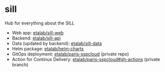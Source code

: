 # sill
Hub for everything about the SILL

- Web app: [etalab/sill-web](https://github.com/etalab/sill-web)  
- Backend: [etalab/sill-api](https://github.com/etalab/sill-api)  
- Data (updated by backend): [etalab/sill-data](https://github.com/etalab/sill-data)
- Helm package: [etalab/helm-charts](https://github.com/etalab/helm-charts/tree/main/charts/sill)
- GitOps deployment: [etalab/paris-sspcloud](https://github.com/etalab/paris-sspcloud/tree/main/apps/sill) (private repo)  
- Action for Continus Delivery: [etalab/paris-sspcloud#gh-actions](https://github.com/etalab/paris-sspcloud/tree/gh-actions) (private branch)


